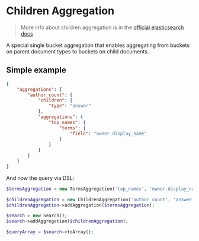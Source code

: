 # Children Aggregation

> More info about children aggregation is in the [official elasticsearch docs][1]

A special single bucket aggregation that enables aggregating from buckets on parent
document types to buckets on child documents.

## Simple example

```JSON
{
    "aggregations": {
        "author_count": {
            "children": {
                "type": "answer"
            },
            "aggregations": {
                "top_names": {
                    "terms": {
                        "field": "owner.display_name"
                    }
                }
            }
        }
    }
}
```

And now the query via DSL:

```php
$termsAggregation = new TermsAggregation('top_names', 'owner.display_name');

$childrenAggregation = new ChildrenAggregation('author_count', 'answer');
$childrenAggregation->addAggregation($termsAggregation);

$search = new Search();
$search->addAggregation($childrenAggregation);

$queryArray = $search->toArray();
```

[1]: https://www.elastic.co/guide/en/elasticsearch/reference/current/search-aggregations-bucket-children-aggregation.html
